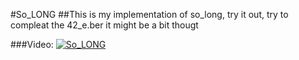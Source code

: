 #So_LONG
##This is my implementation of so_long, try it out, try to compleat the 42_e.ber it might be a bit thougt

###Video:
[![So_LONG](https://i9.ytimg.com/vi/2IhYhJnCBO8/mq1.jpg?sqp=CPCj4J0G-oaymwEmCMACELQB8quKqQMa8AEB-AHUBoAC4AOKAgwIABABGGUgZShlMA8=&rs=AOn4CLCqkIZlBwQI8jUDYilLp37F9SLMdw)](https://youtu.be/2IhYhJnCBO8)
